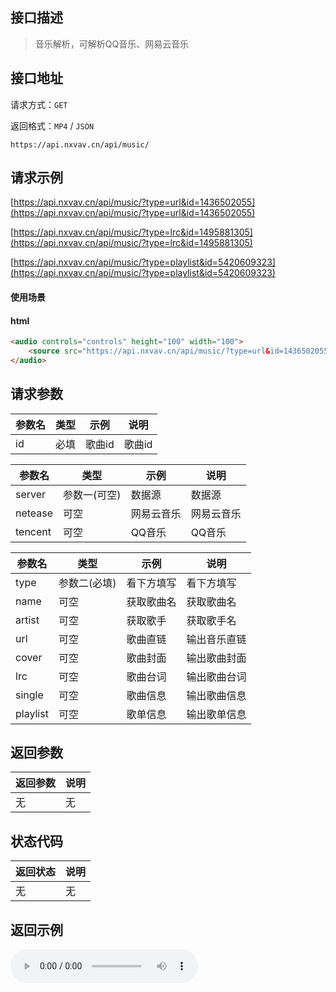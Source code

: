 ## 接口描述

> 音乐解析，可解析QQ音乐、网易云音乐

## 接口地址

请求方式：`GET`

返回格式：`MP4` / `JSON`

```API
https://api.nxvav.cn/api/music/
```

## 请求示例

[https://api.nxvav.cn/api/music/?type=url&id=1436502055](https://api.nxvav.cn/api/music/?type=url&id=1436502055)

[https://api.nxvav.cn/api/music/?type=lrc&id=1495881305](https://api.nxvav.cn/api/music/?type=lrc&id=1495881305)

[https://api.nxvav.cn/api/music/?type=playlist&id=5420609323](https://api.nxvav.cn/api/music/?type=playlist&id=5420609323)

#### 使用场景

<!-- tabs:start -->

#### **html**

```html
<audio controls="controls" height="100" width="100">
    <source src="https://api.nxvav.cn/api/music/?type=url&id=1436502055" type="audio/mpeg">
</audio>
```

<!-- tabs:end -->

## 请求参数

| 参数名 | 类型 | 示例 | 说明 |
| ----- | ---- | ---- | ---- |
| id | 必填 | 歌曲id | 歌曲id |

| 参数名 | 类型 | 示例 | 说明 |
| ----- | ---- | ---- | ---- |
| server | 参数一(可空) | 数据源 | 数据源 |
| netease | 可空 | 网易云音乐 | 网易云音乐 |
| tencent | 可空 | QQ音乐 | QQ音乐 |

| 参数名 | 类型 | 示例 | 说明 |
| ----- | ---- | ---- | ---- |
| type | 参数二(必填) | 看下方填写 | 看下方填写 |
| name | 可空 | 获取歌曲名 | 获取歌曲名 |
| artist | 可空 | 获取歌手 | 获取歌手名 |
| url | 可空 | 歌曲直链 | 输出音乐直链 |
| cover | 可空 | 歌曲封面 | 输出歌曲封面 |
| lrc | 可空 | 歌曲台词 | 输出歌曲台词 |
| single | 可空 | 歌曲信息 | 输出歌曲信息 |
| playlist | 可空 | 歌单信息 | 输出歌单信息 |

## 返回参数

| 返回参数 | 说明 |
| ------- | ---- |
| 无 | 无 |

## 状态代码

| 返回状态 | 说明 |
| ------- | ---- |
| 无 | 无 |

## 返回示例

<audio controls="controls" height="100" width="100">
    <source src="https://api.nxvav.cn/api/music/?type=url&id=1436502055" type="audio/mpeg">
</audio>